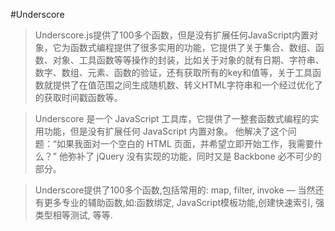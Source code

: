 #Underscore
> Underscore.js提供了100多个函数，但是没有扩展任何JavaScript内置对象，它为函数式编程提供了很多实用的功能，它提供了关于集合、数组、函数、对象、工具函数等等操作的封装，比如关于对象的就有日期、字符串、数字、数组、元素、函数的验证，还有获取所有的key和值等，关于工具函数就提供了在值范围之间生成随机数、转义HTML字符串和一个经过优化了的获取时间戳函数等。

> Underscore 是一个 JavaScript 工具库，它提供了一整套函数式编程的实用功能，但是没有扩展任何 JavaScript 内置对象。 他解决了这个问题：“如果我面对一个空白的 HTML 页面，并希望立即开始工作，我需要什么？” 他弥补了 jQuery 没有实现的功能，同时又是 Backbone 必不可少的部分。

> Underscore提供了100多个函数,包括常用的: map, filter, invoke — 当然还有更多专业的辅助函数,如:函数绑定, JavaScript模板功能,创建快速索引, 强类型相等测试, 等等.
